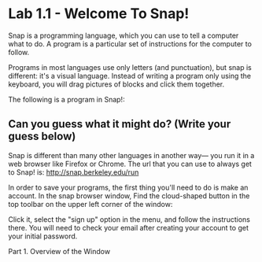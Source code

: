 # Lab 1.1 - Welcome To Snap!

Snap is a programming language, which you can use to tell a computer what to do. A program is a particular set of instructions for the computer to follow.

Programs in most languages use only letters (and punctuation), but snap is different: it's a visual language. Instead of writing a program only using the keyboard, you will drag pictures of blocks and click them together.

The following is a program in Snap!: 
![]()

**Can you guess what it might do? (Write your guess below)**
<br/>
---

Snap is different than many other languages in another way— you run it in a web browser like Firefox or Chrome. The url that you can use to always get to Snap! is: http://snap.berkeley.edu/run

In order to save your programs, the first thing you'll need to do is make an account. In the snap browser window, Find the cloud-shaped button in the top toolbar on the upper left corner of the window:

Click it, select the "sign up" option in the menu, and follow the instructions there. You will need to check your email after creating your account to get your initial password.

Part 1. Overview of the Window